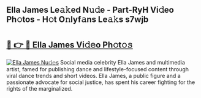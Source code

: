 ## Ella James Le𝚊𝚔ed N𝚞𝚍e - Part-RyH Vi𝚍eo Ph𝚘tos - H𝚘t O𝚗lyf𝚊ns Le𝚊𝚔s s7wjb

# <h2><a href="http://hf4pzi.feru.top/?c=Ella+James">🔗 👉 🔴 Ella James Vi𝚍𝚎o Ph𝚘t𝚘𝚜</a></h2>

[![Ella James Nu𝚍𝚎s](https://i.imgur.com/0TWrTi3.gif)](http://hf4pzi.feru.top/?c=Ella+James)
Social media celebrity Ella James and multimedia artist, famed for publishing dance and lifestyle-focused content through viral dance trends and short videos. Ella James, a public figure and a passionate advocate for social justice, has spent his career fighting for the rights of the marginalized. 

